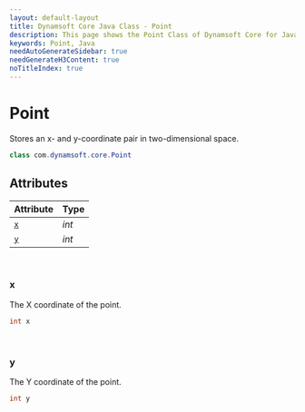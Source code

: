 ```yaml
---
layout: default-layout
title: Dynamsoft Core Java Class - Point
description: This page shows the Point Class of Dynamsoft Core for Java Language.
keywords: Point, Java
needAutoGenerateSidebar: true
needGenerateH3Content: true
noTitleIndex: true
---
```



# Point
Stores an x- and y-coordinate pair in two-dimensional space.

```java
class com.dynamsoft.core.Point
```

## Attributes
  
| Attribute | Type | 
|---------- | ---- | 
| [`x`](#x) | *int* |
| [`y`](#y) | *int* |


&nbsp;

### x
The X coordinate of the point.

```java
int x
```


&nbsp;

### y
The Y coordinate of the point.

```java
int y
```
